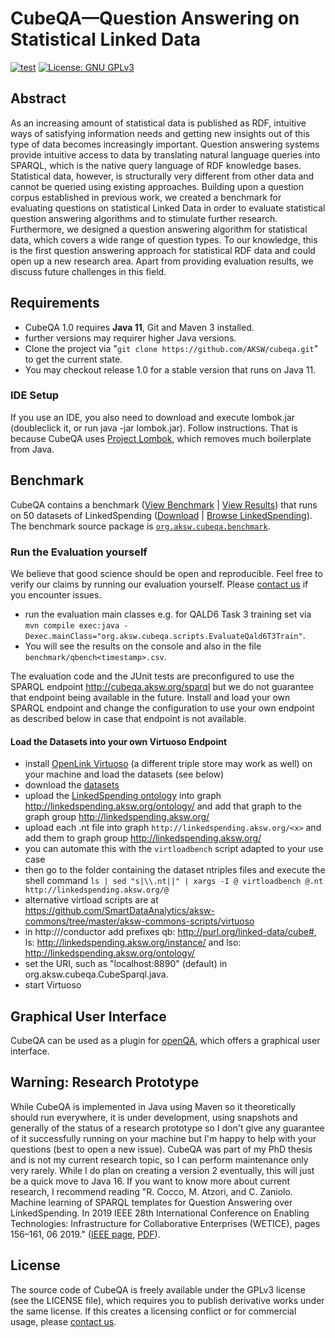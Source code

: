 # CubeQA—Question Answering on Statistical Linked Data
[![test](https://github.com/AskNowQA/cubeqa/actions/workflows/test.yml/badge.svg)](https://github.com/AskNowQA/cubeqa/actions/workflows/test.yml)
[![License: GNU GPLv3](https://img.shields.io/badge/license-GPL-blue)](LICENSE)

## Abstract
As an increasing amount of statistical data is published as RDF, intuitive ways of satisfying information needs and getting new insights out of this type of data becomes increasingly important.
Question answering systems provide intuitive access to data by translating natural language queries into SPARQL, which is the native query language of RDF knowledge bases.
Statistical data, however, is structurally very different from other data and cannot be queried using existing approaches.
Building upon a question corpus established in previous work, we created a benchmark for evaluating questions on statistical Linked Data in order to evaluate statistical question answering algorithms and to stimulate further research.
Furthermore, we designed a question answering algorithm for statistical data, which covers a wide range of question types.
To our knowledge, this is the first question answering approach for statistical RDF data and could open up a new research area.
Apart from providing evaluation results, we discuss future challenges in this field.

## Requirements
* CubeQA 1.0 requires **Java 11**, Git and Maven 3 installed.
* further versions may requirer higher Java versions.
* Clone the project via "`git clone https://github.com/AKSW/cubeqa.git`" to get the current state.
* You may checkout release 1.0 for a stable version that runs on Java 11.

### IDE Setup
If you use an IDE, you also need to download and execute lombok.jar (doubleclick it, or run java -jar lombok.jar). Follow instructions.
That is because CubeQA uses [Project Lombok](http://projectlombok.org/), which removes much boilerplate from Java.

## Benchmark
CubeQA contains a benchmark ([View Benchmark](https://github.com/AKSW/cubeqa/tree/master/benchmark/qbench2.xml) | [View Results](https://github.com/AKSW/cubeqa/tree/master/benchmark/qbench2-results.csv)) that runs on 50 datasets of LinkedSpending ([Download](http://linkedspending.aksw.org/extensions/page/page/export/qbench2datasets.zip) | [Browse LinkedSpending](http://linkedspending.aksw.org)).
The benchmark source package is [`org.aksw.cubeqa.benchmark`](https://github.com/AKSW/cubeqa/tree/master/src/main/java/org/aksw/cubeqa/benchmark).

### Run the Evaluation yourself
We believe that good science should be open and reproducible. Feel free to verify our claims by running our evaluation yourself. Please [contact us](mailto:konrad.hoeffner@uni-leipzig.de?subject=CubeQA%20Evaluation&body=Dear%20Konrad,) if you encounter issues. 

* run the evaluation main classes e.g. for QALD6 Task 3 training set via `mvn compile exec:java -Dexec.mainClass="org.aksw.cubeqa.scripts.EvaluateQald6T3Train"`.
* You will see the results on the console and also in the file `benchmark/qbench<timestamp>.csv`.

The evaluation code and the JUnit tests are preconfigured to use the SPARQL endpoint <http://cubeqa.aksw.org/sparql> but we do not guarantee that endpoint being available in the future.
Install and load your own SPARQL endpoint and change the configuration to use your own endpoint as described below in case that endpoint is not available. 

#### Load the Datasets into your own Virtuoso Endpoint
* install [OpenLink Virtuoso](http://virtuoso.openlinksw.com/) (a different triple store may work as well) on your machine and load the datasets (see below)
* download the [datasets](http://linkedspending.aksw.org/extensions/page/page/export/qbench2datasets.zip)
* upload the [LinkedSpending ontology](https://raw.githubusercontent.com/SmartDataAnalytics/openspending2rdf/master/schema/ontology.ttl) into graph <http://linkedspending.aksw.org/ontology/> and add that graph to the graph group <http://linkedspending.aksw.org/>  
* upload each <x>.nt file into graph `http://linkedspending.aksw.org/<x>` and add them to graph group <http://linkedspending.aksw.org/>
* you can automate this with the `virtloadbench` script adapted to your use case 
* then go to the folder containing the dataset ntriples files and execute the shell command `ls | sed "s|\\.nt||" | xargs -I @ virtloadbench @.nt http://linkedspending.aksw.org/@`
* alternative virtload scripts are at <https://github.com/SmartDataAnalytics/aksw-commons/tree/master/aksw-commons-scripts/virtuoso>
* in http://<yourendpoint>/conductor add prefixes qb: <http://purl.org/linked-data/cube#>, ls: <http://linkedspending.aksw.org/instance/> and lso: <http://linkedspending.aksw.org/ontology/>
* set the URI, such as "localhost:8890" (default) in org.aksw.cubeqa.CubeSparql.java.
* start Virtuoso
 

## Graphical User Interface
CubeQA can be used as a plugin for [openQA](https://bitbucket.org/emarx/openqa/wiki/FAQ), which offers a graphical user interface. 

## Warning: Research Prototype
While CubeQA is implemented in Java using Maven so it theoretically should run everywhere, it is under development, using snapshots and generally
of the status of a research prototype so I don't give any guarantee of it successfully running on your machine but I'm happy to help with your questions (best to open a new issue).
CubeQA was part of my PhD thesis and is not my current research topic, so I can perform maintenance only very rarely.
While I do plan on creating a version 2 eventually, this will just be a quick move to Java 16.
If you want to know more about current research, I recommend reading "R. Cocco, M. Atzori, and C. Zaniolo. Machine learning of SPARQL templates for Question Answering over LinkedSpending. In 2019 IEEE 28th International Conference on Enabling Technologies:
Infrastructure for Collaborative Enterprises (WETICE), pages 156–161, 06 2019." ([IEEE page](https://ieeexplore.ieee.org/document/8795383), [PDF](http://ceur-ws.org/Vol-2400/paper-22.pdf)). 

## License
The source code of CubeQA is freely available under the GPLv3 license (see the LICENSE file), which requires you to publish derivative works under the same license. If this creates a licensing conflict or for commercial usage, please [contact us](mailto:konrad.hoeffner@uni-leipzig.de?subject=CubeQA%20License&body=Dear%20Konrad,).
